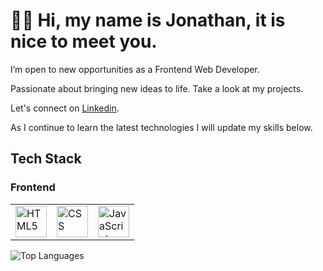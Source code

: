 <div id="bio">
  <h1>👋🏻 Hi, my name is Jonathan, it is nice to meet you.</h1>
  <p>I’m open to new opportunities as a Frontend Web Developer.</p>
  <p>Passionate about bringing new ideas to life. Take a look at my projects.</p>
  <p>Let's connect on <a href="https://www.linkedin.com/in/jonathangillman01/" target="_blank">Linkedin</a>.</p>
  <p>As I continue to learn the latest technologies I will update my skills below.</p>
</div>

<div id="skills">
  <h2>Tech Stack</h2>
  
  <h3>Frontend</h3>
  <table>
    <tr>
      <td><img src="https://user-images.githubusercontent.com/25181517/192158954-f88b5814-d510-4564-b285-dff7d6400dad.png" alt="HTML5" width="50px" height="50px"></td>
      <td><img src="https://user-images.githubusercontent.com/25181517/183898674-75a4a1b1-f960-4ea9-abcb-637170a00a75.png" alt="CSS" width="50px" height="50px"></td>    
      <td><img src="https://user-images.githubusercontent.com/25181517/117447155-6a868a00-af3d-11eb-9cfe-245df15c9f3f.png" alt="JavaScript" width="50px" height="50px">
      </td>          
    </tr>
  </table>
</div>

<div>
  <img src="https://github-readme-stats.vercel.app/api/top-langs/?username=jonathangi28&layout=compact&theme=vision-friendly-dark" alt="Top Languages"/>
</div>
